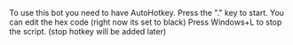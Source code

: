 To use this bot you need to have AutoHotkey.
Press the "." key to start.
You can edit the hex code (right now its set to black)
Press Windows+L to stop the script. (stop hotkey will be added later)
